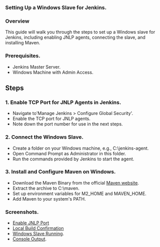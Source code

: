 ### Setting Up a Windows Slave for Jenkins.
### Overview
This guide will walk you through the steps to set up a Windows slave for Jenkins, including enabling JNLP agents, connecting the slave, and installing Maven.
### Prerequisites.
* Jenkins Master Server.
* Windows Machine with Admin Access.
## Steps
### 1. Enable TCP Port for JNLP Agents in Jenkins.
* Navigate to'Manage Jenkins > Configure Global Security'.
* Enable the TCP port for JNLP agents.
* Note down the port number for use in the next steps.
### 2. Connect the Windows Slave.
* Create a folder on your Windows machine, e.g., C:\jenkins-agent.
* Open Command Prompt as Administrator in this folder.
* Run the commands provided by Jenkins to start the agent.
### 3. Install and Configure Maven on Windows.
* Download the Maven Binary from the official [Maven website](https://maven.apache.org/download.cgi).
* Extract the archive to C:\maven.
* Set up environment variables for M2_HOME and MAVEN_HOME.
* Add Maven to your system's PATH.
### Screenshots.
* [Enable JNLP Port](screen-shorts/TCP.png)
* [Local Build Confirmation](screen-shorts/local_files_path.png)
* [Windows Slave Running](screen-shorts/pipeline_stages.png).
* [Console Output](screen-shorts/console_output.png).
